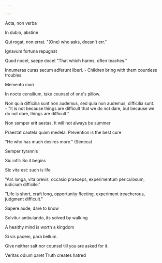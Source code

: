 ```yaml
---

---
```


Acta, non verba 

In dubio, abstine

Qui rogat, non errat.
"(One) who asks, doesn't err.”

Ignavum fortuna repugnat 

Quod nocet, saepe docet "That which harms, often teaches.”

Innumeras curas secum adferunt liberi. - Children bring with them countless troubles.

Memento mori 

In nocte consilium, take counsel of one's pillow.

Non quia difficilia sunt non audemus, sed quia non audemus, difficilia sunt. - "It is not because things are difficult that we do not dare, but because we do not dare, things are difficult."

Non semper erit aestas, It will not always be summer

Praestat cautela quam medela. Prevention is the best cure 

"He who has much desires more." (Seneca)

Semper tyrannis

Sic infit: So it begins 

Sic vita est: such is life 

"Ars longa, vita brevis, occasio praeceps, experimentum periculosum, iudicium difficile."

"Life is short, craft long, opportunity fleeting, experiment treacherous, judgment difficult."

Sapere aude, dare to know 

Solvitur ambulando, its solved by walking 

A healthy mind is worth a kingdom 

Si vis pacem, para bellum.

Give neither salt nor counsel till you are asked for it.

Veritas odium paret  Truth creates hatred